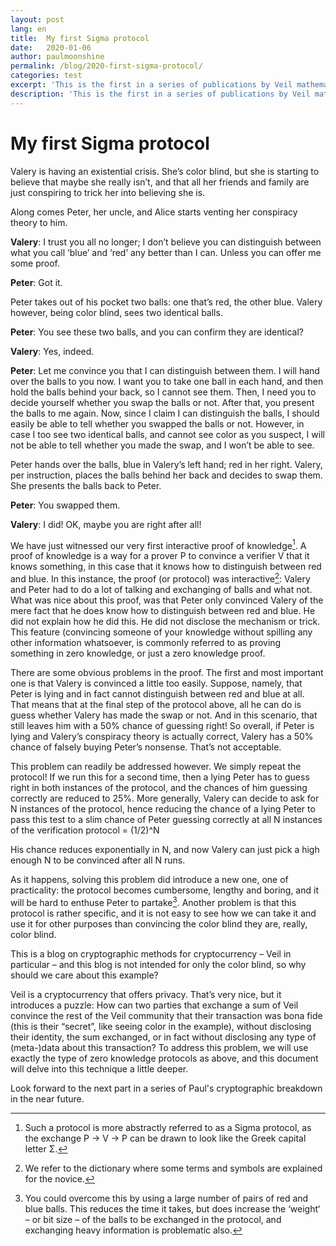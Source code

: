 ```yaml
---
layout: post
lang: en
title:  My first Sigma protocol
date:   2020-01-06
author: paulmoonshine
permalink: /blog/2020-first-sigma-protocol/
categories: test
excerpt: 'This is the first in a series of publications by Veil mathematician Paul Moonshine on his research into SuperSonic.'
description: 'This is the first in a series of publications by Veil mathematician Paul Moonshine on his research into SuperSonic.'
---
```


# My first Sigma protocol

Valery is having an existential crisis. She’s color blind, but she is starting to believe that maybe she really isn’t, and that all her friends and family are just conspiring to trick her into believing she is.

Along comes Peter, her uncle, and Alice starts venting her conspiracy theory to him.

**Valery**:  I trust you all no longer; I don’t believe you can distinguish between what you call ‘blue’ and ‘red’ any better than I can. Unless you can offer me some proof.

**Peter**:  Got it.

Peter takes out of his pocket two balls: one that’s red, the other blue. Valery however, being color blind, sees two identical balls.

**Peter**:  You see these two balls, and you can confirm they are identical?

**Valery**:  Yes, indeed.

**Peter**:  Let me convince you that I can distinguish between them. I will hand over the balls to you now. I want you to take one ball in each hand, and then hold the balls behind your back, so I cannot see them. Then, I need you to decide yourself whether you swap the balls or not. After that, you present the balls to me again. Now, since I claim I can distinguish the balls, I should easily be able to tell whether you swapped the balls or not. However, in case I too see two identical balls, and cannot see color as you suspect, I will not be able to tell whether you made the swap, and I won’t be able to see.

Peter hands over the balls, blue in Valery’s left hand; red in her right. Valery, per instruction, places the balls behind her back and decides to swap them. She presents the balls back to Peter.

**Peter**:  You swapped them.

**Valery**:  I did! OK, maybe you are right after all!

We have just witnessed our very first interactive proof of knowledge[^1]. A proof of knowledge is a way for a prover P to convince a verifier V that it knows something, in this case that it knows how to distinguish between red and blue. In this instance, the proof (or protocol) was interactive[^2]: Valery and Peter had to do a lot of talking and exchanging of balls and what not. What was nice about this proof, was that Peter only convinced Valery of the mere fact that he does know how to distinguish between red and blue. He did not explain how he did this. He did not disclose the mechanism or trick. This feature (convincing someone of your knowledge without spilling any other information whatsoever, is commonly referred to as proving something in zero knowledge, or just a zero knowledge proof.

There are some obvious problems in the proof. The first and most important one is that Valery is convinced a little too easily. Suppose, namely, that Peter is lying and in fact cannot distinguish between red and blue at all. That means that at the final step of the protocol above, all he can do is guess whether Valery has made the swap or not. And in this scenario, that still leaves him with a 50% chance of guessing right! So overall, if Peter is lying and Valery’s conspiracy theory is actually correct, Valery has a 50% chance of falsely buying Peter’s nonsense. That’s not acceptable.

This problem can readily be addressed however. We simply repeat the protocol! If we run this for a second time, then a lying Peter has to guess right in both instances of the protocol, and the chances of him guessing correctly are reduced to 25%. More generally, Valery can decide to ask for N instances of the protocol, hence reducing the chance of a lying Peter to pass this test to a slim chance of Peter guessing correctly at all N instances of the verification protocol = (1/2)^N

His chance reduces exponentially in N, and now Valery can just pick a high enough N to be convinced after all N runs.

As it happens, solving this problem did introduce a new one, one of practicality: the protocol becomes cumbersome, lengthy and boring, and it will be hard to enthuse Peter to partake[^3]. Another problem is that this protocol is rather specific, and it is not easy to see how we can take it and use it for other purposes than convincing the color blind they are, really, color blind.

This is a blog on cryptographic methods for cryptocurrency – Veil in particular – and this blog is not intended for only the color blind, so why should we care about this example?

Veil is a cryptocurrency that offers privacy. That’s very nice, but it introduces a puzzle: How can two parties that exchange a sum of Veil convince the rest of the Veil community that their transaction was bona fide (this is their “secret”, like seeing color in the example), without disclosing their identity, the sum exchanged, or in fact without disclosing any type of (meta-)data about this transaction? To address this problem, we will use exactly the type of zero knowledge protocols as above, and this document will delve into this technique a little deeper.

Look forward to the next part in a series of Paul's cryptographic breakdown in the near future.

[^1]: Such a protocol is more abstractly referred to as a Sigma protocol, as the exchange P → V → P can be drawn to look like the Greek capital letter Σ.

[^2]: We refer to the dictionary where some terms and symbols are explained for the novice.

[^3]: You could overcome this by using a large number of pairs of red and blue balls. This reduces the time it takes, but does increase the ‘weight‘ – or bit size – of the balls to be exchanged in the protocol, and exchanging heavy information is problematic also.


